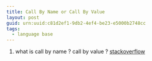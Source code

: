 ```yaml
---
title: Call By Name or Call By Value
layout: post
guid: urn:uuid:c81d2ef1-9db2-4ef4-be23-e5000b2748cc
tags:
  - language base
---
```


1. what is call by name ? call by value ?
[stackoverflow](http://stackoverflow.com/questions/13337338/call-by-name-vs-call-by-value-in-scala-clarification-needed)
